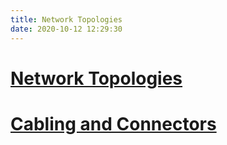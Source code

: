 ```yaml
---
title: Network Topologies
date: 2020-10-12 12:29:30
---
```


# [Network Topologies](2020-10-12--12-42-33Z--network_topologies.md)
# [Cabling and Connectors](2020-10-12--13-23-51Z--cabling_and_connectors.md)
